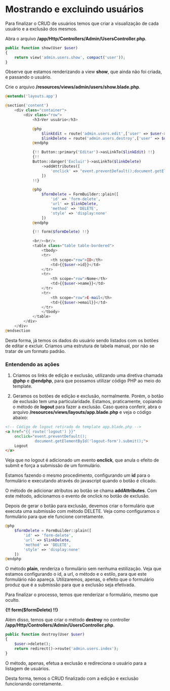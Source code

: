 # Mostrando e excluindo usuários

Para finalizar o CRUD de usuários temos que criar a visualização de cada usuário e a exclusão dos mesmos.

Abra o arquivo **/app/Http/Controllers/Admin/UsersController.php**.

```php
public function show(User $user)
{
    return view('admin.users.show', compact('user'));
}
```

Observe que estamos renderizando a view **show**, que ainda não foi criada, e passando o usuário.

Crie o arquivo **/resources/views/admin/users/show.blade.php**.

```php
@extends('layouts.app')

@section('content')
    <div class="container">
        <div class="row">
            <h3>Ver usuário</h3>

            @php
                $linkEdit = route('admin.users.edit',['user' => $user->id]);
                $linkDelete = route('admin.users.destroy',['user' => $user->id]);
            @endphp

            {!! Button::primary('Editar')->asLinkTo($linkEdit) !!}
            {!!
            Button::danger('Excluir')->asLinkTo($linkDelete)
                ->addAttributes([
                    'onclick' => "event.preventDefault();document.getElementById(\"form-delete\").submit();"
                ])
            !!}

            @php
                $formDelete = FormBuilder::plain([
                    'id' => 'form-delete',
                    'url' => $linkDelete,
                    'method' => 'DELETE',
                    'style' => 'display:none'
                ])
            @endphp

            {!! form($formDelete) !!}

            <br/><br/>
            <table class="table table-bordered">
                <tbody>
                <tr>
                    <th scope="row">ID</th>
                    <td>{{$user->id}}</td>
                </tr>
                <tr>
                    <th scope="row">Nome</th>
                    <td>{{$user->name}}</td>
                </tr>
                <tr>
                    <th scope="row">E-mail</th>
                    <td>{{$user->email}}</td>
                </tr>
                </tbody>
            </table>
        </div>
    </div>
@endsection
```

Desta forma, já temos os dados do usuário sendo listados com os botões de editar e excluir. Criamos uma estrutura de tabela manual, por não se tratar de um formato padrão.

### Entendendo as ações

1. Criamos os links de edição e exclusão, utilizando uma diretiva chamada **@php** e **@endphp**, para que possamos utilizar código PHP ao meio do template.

2. Geramos os botões de edição e exclusão, normalmente. Porém, o botão de exclusão tem uma particularidade. Estamos, praticamente, copiando o método de **logout** para fazer a exclusão. Caso queira conferir, abra o arquivo **/resources/views/layouts/app.blade.php** e veja o código abaixo:

```html
<!-- Código de logout retirado do template app.blade.php -->
<a href="{{ route('logout') }}"
    onclick="event.preventDefault();
             document.getElementById('logout-form').submit();">
    Logout
</a>
```

Veja que no logout é adicionado um evento **onclick**, que anula o efeito de submit e força a submissão de um formulário.

Estamos fazendo o mesmo procedimento, configurando um **id** para o formulário e executando através do javascript quando o botão é clicado.

O método de adicionar atributos ao botão se chama **addAttributes**. Com este método, adicionamos o evento de onclick no botão de exclusão.

Depois de gerar o botão para exclusão, devemos criar o formulário que executa uma submissão com método DELETE. 
Veja como configuramos o formulário para que ele funcione corretamente.

```php
@php
    $formDelete = FormBuilder::plain([
        'id' => 'form-delete',
        'url' => $linkDelete,
        'method' => 'DELETE',
        'style' => 'display:none'
    ])
@endphp
```

O método **plain**, renderiza o formulário sem nenhuma estilização. Veja que estamos configurando o id, a url, o método e o estilo, para que este formulário não apareça. 
Utilizaremos, apenas, o efeito que o formulário produz que é a submissão para que a exclusão seja efetivada.

Para finalizar o processo, temos que renderizar o formulário, mesmo que oculto.

**{!! form($formDelete) !!}**

Além disso, temos que criar o método **destroy** no controller **/app/Http/Controllers/Admin/UsersController.php**.

```php
public function destroy(User $user)
{
	$user->delete();
	return redirect()->route('admin.users.index');
}
```

O método, apenas, efetua a exclusão e redireciona o usuário para a listagem de usuários.

Desta forma, temos o CRUD finalizado com a edição e exclusão funcionando corretamente.